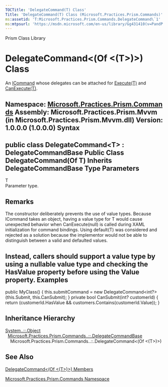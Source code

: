 ```yaml
---
TOCTitle: 'DelegateCommand(T) Class'
Title: 'DelegateCommand(T) Class (Microsoft.Practices.Prism.Commands)'
ms:assetid: 'T:Microsoft.Practices.Prism.Commands.DelegateCommand\`1'
ms:mtpsurl: 'https://msdn.microsoft.com/en-us/library/Gg431410(v=PandP.50)'
---
```


Prism Class Library

DelegateCommand&lt;(Of &lt;(T&gt;)&gt;) Class
=============================================

An [ICommand](http://msdn2.microsoft.com/en-us/library/ms616869) whose delegates can be attached for [Execute(T)](https://msdn.microsoft.com/m:microsoft.practices.prism.commands.delegatecommand%601.execute(%600)) and [CanExecute(T)](https://msdn.microsoft.com/m:microsoft.practices.prism.commands.delegatecommand%601.canexecute(%600)).

**Namespace:** [Microsoft.Practices.Prism.Commands](https://msdn.microsoft.com/n:microsoft.practices.prism.commands)
**Assembly:** Microsoft.Practices.Prism.Mvvm (in Microsoft.Practices.Prism.Mvvm.dll) Version: 1.0.0.0 (1.0.0.0)
Syntax
------

<span id="syntaxToggle"></span>public class DelegateCommand&lt;T&gt; : DelegateCommandBase Public Class DelegateCommand(Of T) Inherits DelegateCommandBase
Type Parameters
---------------

<span id="templatesToggle"></span>
T  
Parameter type.

Remarks
-------

<span id="remarksToggle"></span> The constructor deliberately prevents the use of value types. Because ICommand takes an object, having a value type for T would cause unexpected behavior when CanExecute(null) is called during XAML initialization for command bindings. Using default(T) was considered and rejected as a solution because the implementor would not be able to distinguish between a valid and defaulted values.

Instead, callers should support a value type by using a nullable value type and checking the HasValue property before using the Value property.
Examples
--------

<span id="exampleToggle"></span>public MyClass() { this.submitCommand = new DelegateCommand&lt;int?&gt;(this.Submit, this.CanSubmit); } private bool CanSubmit(int? customerId) { return (customerId.HasValue && customers.Contains(customerId.Value)); }

Inheritance Hierarchy
---------------------

<span id="familyToggle"></span>[System..::.Object](http://msdn2.microsoft.com/en-us/library/e5kfa45b)
  [Microsoft.Practices.Prism.Commands..::.DelegateCommandBase](https://msdn.microsoft.com/t:microsoft.practices.prism.commands.delegatecommandbase)
    Microsoft.Practices.Prism.Commands..::.DelegateCommand&lt;(Of &lt;(T&gt;)&gt;)

See Also
--------

<span id="seeAlsoToggle"></span>
[DelegateCommand&lt;(Of &lt;(T&gt;)&gt;) Members](https://msdn.microsoft.com/allmembers.t:microsoft.practices.prism.commands.delegatecommand%601)

[Microsoft.Practices.Prism.Commands Namespace](https://msdn.microsoft.com/n:microsoft.practices.prism.commands)
